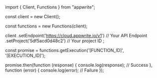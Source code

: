 import { Client,  Functions } from "appwrite";

const client = new Client();

const functions = new Functions(client);

client
    .setEndpoint('https://cloud.appwrite.io/v1') // Your API Endpoint
    .setProject('5df5acd0d48c2') // Your project ID
;

const promise = functions.getExecution('[FUNCTION_ID]', '[EXECUTION_ID]');

promise.then(function (response) {
    console.log(response); // Success
}, function (error) {
    console.log(error); // Failure
});